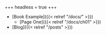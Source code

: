 +++
headless = true
+++

- [Book Example]({{< relref "/docs/" >}})
  - [Page One]({{< relref "/docs/ch01" >}})
- [Blog]({{< relref "/posts" >}})
